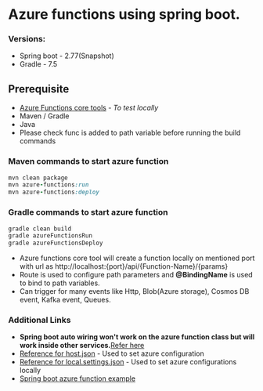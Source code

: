 # Azure functions using spring boot.

### Versions:
* Spring boot - 2.77(Snapshot)
* Gradle - 7.5

## Prerequisite

* [Azure Functions core tools](https://go.microsoft.com/fwlink/?linkid=2174087) - _To test locally_
* Maven / Gradle
* Java
* Please check func is added to path variable before running the build commands

### Maven commands to start azure function

```ruby
mvn clean package
mvn azure-functions:run
mvn azure-functions:deploy
```
### Gradle commands to start azure function

```ruby
gradle clean build
gradle azureFunctionsRun
gradle azureFunctionsDeploy
```
* Azure functions core tool will create a function locally on mentioned port with url as http://localhost:{port}/api/{Function-Name}/{params}
* Route is used to configure path parameters and **@BindingName** is used to bind to path variables.
* Can trigger for many events like Http, Blob(Azure storage), Cosmos DB event, Kafka event, Queues.

### Additional Links
* **Spring boot auto wiring won't work on the azure function class but will work inside other services.**[Refer here](https://stackoverflow.com/questions/64967353/can-spring-cloud-functions-get-access-to-any-spring-managed-component)
* [Reference for host.json](https://learn.microsoft.com/en-us/azure/azure-functions/functions-host-json) - Used to set azure configuration
* [Reference for local.settings.json](https://learn.microsoft.com/en-us/azure/azure-functions/functions-develop-local#local-settings-file) - Used to set azure configurations locally
* [Spring boot azure function example](https://learn.microsoft.com/en-us/samples/azure-samples/hello-spring-function-azure/hello-spring-function-azure/)
